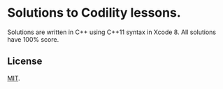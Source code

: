 # Solutions to Codility lessons.

Solutions are written in C++ using C++11 syntax in Xcode 8.
All solutions have 100% score.

## License

[MIT](./LICENSE).
